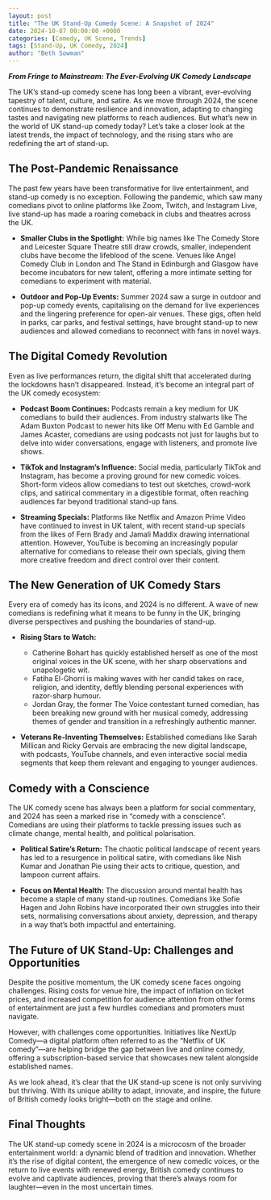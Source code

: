 ```yaml
---
layout: post
title: "The UK Stand-Up Comedy Scene: A Snapshot of 2024"
date: 2024-10-07 00:00:00 +0000
categories: [Comedy, UK Scene, Trends]
tags: [Stand-Up, UK Comedy, 2024]
author: "Beth Sowman"
---
```


***From Fringe to Mainstream: The Ever-Evolving UK Comedy Landscape***

The UK’s stand-up comedy scene has long been a vibrant, ever-evolving
tapestry of talent, culture, and satire. As we move through 2024, the scene
continues to demonstrate resilience and innovation, adapting to changing
tastes and navigating new platforms to reach audiences. But what’s new in
the world of UK stand-up comedy today? Let’s take a closer look at the
latest trends, the impact of technology, and the rising stars who are
redefining the art of stand-up.

## The Post-Pandemic Renaissance

The past few years have been transformative for live entertainment, and
stand-up comedy is no exception. Following the pandemic, which saw many
comedians pivot to online platforms like Zoom, Twitch, and Instagram Live,
live stand-up has made a roaring comeback in clubs and theatres across the UK.

* **Smaller Clubs in the Spotlight:** While big names like The Comedy Store and Leicester Square Theatre still draw crowds, smaller, independent clubs have become the lifeblood of the scene. Venues like Angel Comedy Club in London and The Stand in Edinburgh and Glasgow have become incubators for new talent, offering a more intimate setting for comedians to experiment with material.

* **Outdoor and Pop-Up Events:** Summer 2024 saw a surge in outdoor and pop-up comedy events, capitalising on the demand for live experiences and the lingering preference for open-air venues. These gigs, often held in parks, car parks, and festival settings, have brought stand-up to new audiences and allowed comedians to reconnect with fans in novel ways.

## The Digital Comedy Revolution

Even as live performances return, the digital shift that accelerated during
the lockdowns hasn’t disappeared. Instead, it’s become an integral part of
the UK comedy ecosystem:

* **Podcast Boom Continues:** Podcasts remain a key medium for UK comedians to build their audiences. From industry stalwarts like The Adam Buxton Podcast to newer hits like Off Menu with Ed Gamble and James Acaster, comedians are using podcasts not just for laughs but to delve into wider conversations, engage with listeners, and promote live shows.

* **TikTok and Instagram’s Influence:** Social media, particularly TikTok and Instagram, has become a proving ground for new comedic voices. Short-form videos allow comedians to test out sketches, crowd-work clips, and satirical commentary in a digestible format, often reaching audiences far beyond traditional stand-up fans.

* **Streaming Specials:** Platforms like Netflix and Amazon Prime Video have continued to invest in UK talent, with recent stand-up specials from the likes of Fern Brady and Jamali Maddix drawing international attention. However, YouTube is becoming an increasingly popular alternative for comedians to release their own specials, giving them more creative freedom and direct control over their content.

## The New Generation of UK Comedy Stars

Every era of comedy has its icons, and 2024 is no different. A wave of new
comedians is redefining what it means to be funny in the UK, bringing
diverse perspectives and pushing the boundaries of stand-up.

* **Rising Stars to Watch:**

  - Catherine Bohart has quickly established herself as one of the most original voices in the UK scene, with her sharp observations and unapologetic wit.
  - Fatiha El-Ghorri is making waves with her candid takes on race, religion, and identity, deftly blending personal experiences with razor-sharp humour.
  - Jordan Gray, the former The Voice contestant turned comedian, has been breaking new ground with her musical comedy, addressing themes of gender and transition in a refreshingly authentic manner.

* **Veterans Re-Inventing Themselves:** Established comedians like Sarah
Millican and Ricky Gervais are embracing the new digital landscape, with
podcasts, YouTube channels, and even interactive social media segments that
keep them relevant and engaging to younger audiences.

## Comedy with a Conscience

The UK comedy scene has always been a platform for social commentary, and
2024 has seen a marked rise in “comedy with a conscience”. Comedians are
using their platforms to tackle pressing issues such as climate change,
mental health, and political polarisation.

* **Political Satire’s Return:** The chaotic political landscape of recent years has led to a resurgence in political satire, with comedians like Nish Kumar and Jonathan Pie using their acts to critique, question, and lampoon current affairs.

* **Focus on Mental Health:** The discussion around mental health has become a staple of many stand-up routines. Comedians like Sofie Hagen and John Robins have incorporated their own struggles into their sets, normalising conversations about anxiety, depression, and therapy in a way that’s both impactful and entertaining.

## The Future of UK Stand-Up: Challenges and Opportunities

Despite the positive momentum, the UK comedy scene faces ongoing challenges.
Rising costs for venue hire, the impact of inflation on ticket prices, and
increased competition for audience attention from other forms of
entertainment are just a few hurdles comedians and promoters must navigate.

However, with challenges come opportunities. Initiatives like NextUp Comedy—a
digital platform often referred to as the “Netflix of UK comedy”—are helping
bridge the gap between live and online comedy, offering a subscription-based
service that showcases new talent alongside established names.

As we look ahead, it’s clear that the UK stand-up scene is not only surviving
but thriving. With its unique ability to adapt, innovate, and inspire, the
future of British comedy looks bright—both on the stage and online.

## Final Thoughts

The UK stand-up comedy scene in 2024 is a microcosm of the broader
entertainment world: a dynamic blend of tradition and innovation. Whether
it’s the rise of digital content, the emergence of new comedic voices, or
the return to live events with renewed energy, British comedy continues to
evolve and captivate audiences, proving that there’s always room for
laughter—even in the most uncertain times.

